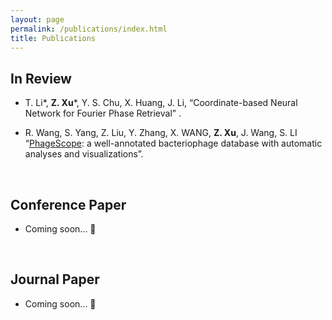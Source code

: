 ```yaml
---
layout: page
permalink: /publications/index.html
title: Publications
---
```


## In Review

- T. Li*, **Z.     Xu***, Y. S. Chu, X. Huang, J. Li, “Coordinate-based Neural Network for Fourier Phase Retrieval” .

- R. Wang,     S. Yang, Z. Liu, Y. Zhang, X. WANG, **Z. Xu**, J. Wang, S. LI “[PhageScope](https://phagescope.deepomics.org/): a well-annotated bacteriophage database with automatic analyses and  visualizations”.

  <br>

## Conference Paper

- Coming soon... 🚀

  <br>


## Journal Paper

- Coming soon... 🚀

  <br>

